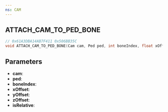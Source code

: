 ```yaml
---
ns: CAM
---
```

## ATTACH_CAM_TO_PED_BONE

```c
// 0x61A3DBA14AB7F411 0x506BB35C
void ATTACH_CAM_TO_PED_BONE(Cam cam, Ped ped, int boneIndex, float xOffset, float yOffset, float zOffset, BOOL isRelative);
```


## Parameters
* **cam**: 
* **ped**: 
* **boneIndex**: 
* **xOffset**: 
* **yOffset**: 
* **zOffset**: 
* **isRelative**: 

